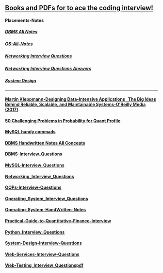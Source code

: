 ## [Books and PDFs for to ace the coding interview!](https://drive.google.com/drive/folders/1MxcOdwilIpNzeslFWnlDQ-bwWFSHb2Fh?usp=sharing) 
#### Placements-Notes
##### [DBMS All Notes](https://drive.google.com/file/d/1jvbAfuDqlSQ_c8kLw98K_nGhMht_iMgL/view?usp=sharing)
##### [OS-All-Notes](https://drive.google.com/file/d/1YNgtbnzqRrCOZ5afiwv2GgW7o55FeYZj/view?usp=sharing)
##### [Networking Interview Questions](https://drive.google.com/file/d/15HiwLoXuVgVQepXx9DWWwefXVl4R0IZk/view?usp=sharing)
##### [Networking Interview Questions Answers](https://drive.google.com/file/d/1hSFOwlPArP4GQPe9mDsa9HoZwJ-te--P/view?usp=sharing)
##### [System Design](https://drive.google.com/file/d/15zkys3ov72qiRPbNyl2l2CfsuDYhN6Lf/view?usp=sharing)

---

#### [Martin Kleppmann-Designing Data-Intensive Applications_ The Big Ideas Behind Reliable, Scalable, and Maintainable Systems-O’Reilly Media (2017)](https://drive.google.com/file/d/1xcJygj5q1VfqNGBxTCL9LwSw-QJRfnGy/view?usp=sharing)
#### [50 Challenging Problems in Probability for Quant Profile](https://drive.google.com/file/d/1DygxpBqeIvnhOm0vHpcgK2q0SFfJ58RL/view?usp=sharing)
#### [MySQL handy commads](https://samirpaul1.github.io/mysql)
#### [DBMS Handwritten Notes All Concepts](https://drive.google.com/file/d/1CA0U314ATPih2Vz7i0JvOikiw1ROON1c/view?usp=sharing) 
#### [DBMS-Interview_Questions](https://drive.google.com/file/d/12OtLr5gRaiNFCtSdODA_vdolignC0dXU/view?usp=sharing)
#### [MySQL-Interview_Questions](https://drive.google.com/file/d/17LeOVjNuJJJvsvVeNCgmBx0y13VRDtwQ/view?usp=sharing)
#### [Networking_Interview_Questions](https://drive.google.com/file/d/1Y4JudxNudrrdWtuB4IP5MI4yvtuudUa3/view?usp=sharing)
#### [OOPs-Interview-Questions](https://drive.google.com/file/d/1ETDPXhjok0eKGR4NRu-HNz1b-y8tRRfK/view?usp=sharing)
#### [Operating_System_Interview_Questions](https://drive.google.com/file/d/1VbARMi9YLByYGsDjBQTcry2GiaUjh99i/view?usp=sharing)
#### [Operating-System-HandWritten-Notes](https://drive.google.com/file/d/1rNj6M-51Qr41I4QU69YzChPI9IkPu_9c/view?usp=sharing)
#### [Practical-Guide-to-Quantitative-Finance-Interview](https://drive.google.com/file/d/1JjULVuUk5S0Ad8o5WCtGcderj8zIZQD3/view?usp=sharing)
#### [Python_Interview_Questions](https://drive.google.com/file/d/1OmQie50jXO6SvXSAIzjuh48JiL_-hO7J/view?usp=sharing)
#### [System-Design-Interview-Questions](https://drive.google.com/file/d/1vHoZRnhscgROmEUPg0snlMoHognEaOMS/view?usp=sharing)
#### [Web-Services-Interview-Questions](https://drive.google.com/file/d/1C9cK3-wkIDGxSc-cPIXF9YA-w3M0RKXr/view?usp=sharing)
#### [Web-Testing_Interview_Questionspdf](https://drive.google.com/file/d/1FWWYuV22Z_-gIDysX3G5Fr7jhT4XD8a7/view?usp=sharing)